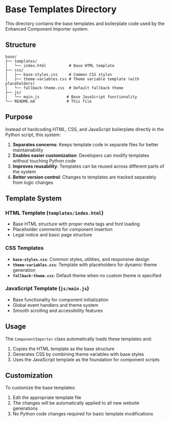 # Base Templates Directory

This directory contains the base templates and boilerplate code used by the Enhanced Component Importer system.

## Structure

```
base/
├── templates/
│   └── index.html          # Base HTML template
├── css/
│   ├── base-styles.css     # Common CSS styles
│   ├── theme-variables.css # Theme variable template (with placeholders)
│   └── fallback-theme.css  # Default fallback theme
├── js/
│   └── main.js            # Base JavaScript functionality
└── README.md              # This file
```

## Purpose

Instead of hardcoding HTML, CSS, and JavaScript boilerplate directly in the Python script, this system:

1. **Separates concerns**: Keeps template code in separate files for better maintainability
2. **Enables easier customization**: Developers can modify templates without touching Python code
3. **Improves reusability**: Templates can be reused across different parts of the system
4. **Better version control**: Changes to templates are tracked separately from logic changes

## Template System

### HTML Template (`templates/index.html`)

- Base HTML structure with proper meta tags and font loading
- Placeholder comments for component insertion
- Legal notice and basic page structure

### CSS Templates

- **`base-styles.css`**: Common styles, utilities, and responsive design
- **`theme-variables.css`**: Template with placeholders for dynamic theme generation
- **`fallback-theme.css`**: Default theme when no custom theme is specified

### JavaScript Template (`js/main.js`)

- Base functionality for component initialization
- Global event handlers and theme system
- Smooth scrolling and accessibility features

## Usage

The `ComponentImporter` class automatically loads these templates and:

1. Copies the HTML template as the base structure
2. Generates CSS by combining theme variables with base styles
3. Uses the JavaScript template as the foundation for component scripts

## Customization

To customize the base templates:

1. Edit the appropriate template file
2. The changes will be automatically applied to all new website generations
3. No Python code changes required for basic template modifications
